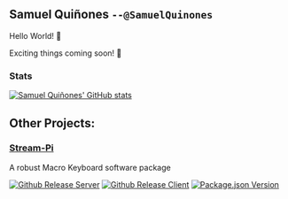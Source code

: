 ## Samuel Quiñones `--@SamuelQuinones`

Hello World! 👋

Exciting things coming soon! 👀

<!--
**SamuelQuinones/SamuelQuinones** is a ✨ _special_ ✨ repository because its `README.md` (this file) appears on your GitHub profile.

Here are some ideas to get you started:

- 🔭 I’m currently working on ...
- 🌱 I’m currently learning ...
- 👯 I’m looking to collaborate on ...
- 🤔 I’m looking for help with ...
- 💬 Ask me about ...
- 📫 How to reach me: ...
- 😄 Pronouns: ...
- ⚡ Fun fact: ...
-->

### Stats

[![Samuel Quiñones' GitHub stats](https://github-readme-stats.vercel.app/api?username=SamuelQuinones&theme=vue-dark&count_private=true)](https://github.com/anuraghazra/github-readme-stats)

## Other Projects:

### [Stream-Pi](https://github.com/stream-pi)

A robust Macro Keyboard software package

[![Github Release Server](https://img.shields.io/github/v/release/stream-pi/server?color=blue&include_prereleases&label=Server&logo=java&style=for-the-badge)](https://github.com/stream-pi/server) [![Github Release Client](https://img.shields.io/github/v/release/stream-pi/client?color=blue&include_prereleases&label=client&logo=java&style=for-the-badge)](https://github.com/stream-pi/client) [![Package.json Version](https://img.shields.io/github/package-json/v/stream-pi/website?color=blue&label=Website&logo=react&style=for-the-badge)](https://github.com/stream-pi/website/blob/master/package.json#L3)
